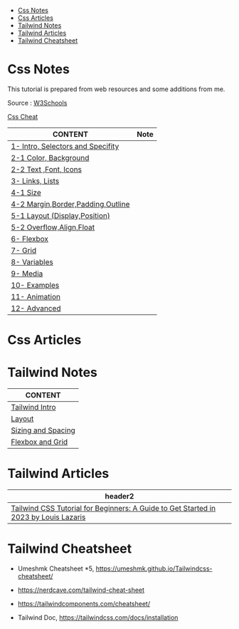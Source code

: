 
- [Css Notes](#css-notes)
- [Css Articles](#css-articles)
- [Tailwind Notes](#tailwind-notes)
- [Tailwind Articles](#tailwind-articles)
- [Tailwind Cheatsheet](#tailwind-cheatsheet)

# Css Notes

This tutorial is prepared from web resources and some additions from me.

Source : [W3Schools]()

[Css Cheat](./css-cheat.md)

CONTENT | Note |
--- | --- |
[1- Intro, Selectors and Specifity](./css-notes-01-Intro-Selector.md) |
[2-1 Color, Background](./css-notes-02-1-Color.md) |
[2-2 Text ,Font, Icons](./css-notes-02-2-Text.md) |
[3- Links, Lists ](./css-notes-03-Links-Lists.md) |
[4-1 Size](./css-notes-04-01-size.md) |
[4-2 Margin,Border,Padding,Outline](./css-notes-04-02-borders.md) |
[5-1 Layout (Display,Position)](./css-notes-05-01-Layout.md) |
[5-2 Overflow,Align,Float](./css-notes-05-02-overflow.md) |
[6- Flexbox](./css-notes-06-Flexbox.md) |
[7- Grid](./css-notes-07-Grid.md) |
[8- Variables](./css-notes-08-Variables.md) |
[9- Media](./css-notes-09-media.md) |
[10- Examples](./css-notes-10-Examples.md) |
[11- Animation](./css-notes-11-Animation.md) |
[12- Advanced](./css-notes-12-Advanced.md) |

# Css Articles


# Tailwind Notes

CONTENT |
--- |
[Tailwind Intro](./tw-intro.md) |
[Layout](./tw-layout.md) |
[Sizing and Spacing](./tw-sizing.md) |
[Flexbox and Grid](./tw-flexbox.md) |


# Tailwind Articles

header2 |
--- |
[Tailwind CSS Tutorial for Beginners: A Guide to Get Started in 2023 by Louis Lazaris](./arts/tailwind-article1.md) |


# Tailwind Cheatsheet

- Umeshmk Cheatsheet *5, https://umeshmk.github.io/Tailwindcss-cheatsheet/

- https://nerdcave.com/tailwind-cheat-sheet

- https://tailwindcomponents.com/cheatsheet/

- Tailwind Doc, https://tailwindcss.com/docs/installation


